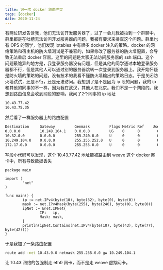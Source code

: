 ```yaml
---
title: 记一次 docker 路由冲突
tags: [docker]
date: 2020-11-24
---
```

有两位研发告诉我，他们无法访开发服务器了，过了一会儿我被拉到一个群聊中，群里都是在吐槽无法访问开发服务器的问题，我被有要求来排查这个问题。群里也有 OPS 的同学，他们发现 iptables 中有很多 docker 注入的策略。docker 的网络策略和宿主机的防火墙测试是不兼容的，如果修改了服务器的防火墙配置，会导致无法重启 docker 容器。这里的问题是大家无法访问服务器的 ssh 端口。这个问题最诡异的地方是，我登录服务器没有问题，但是其他的同学通过本地登录服务器都不行，但是其他人可以通过别的服务器跳转一次登录到服务器上。我开始怀疑是防火墙的策略的问题，没有技术的我看不懂防火墙输出的策略日志。于是关闭防火墙试试，还是不行，还是无法访问。我想到了是不是因为 ip 段的问题，我的 ip 和其他的同事的不一样，因为我在武汉，其他人在北京。我们不是一个网段的。我想到路由信息会收到网段的影响，我问了2个同事的 ip 地址
```bash
10.43.77.42
10.43.75.35
```
然后看了一样服务器上的路由配置
```bash
Destination     Gateway         Genmask         Flags Metric Ref    Use Iface
0.0.0.0         10.249.104.1    0.0.0.0         UG    0      0        0 eth0
10.32.0.0       0.0.0.0         255.240.0.0     U     0      0        0 weave
10.249.104.0    0.0.0.0         255.255.252.0   U     0      0        0 eth0
172.17.0.0      0.0.0.0         255.255.0.0     U     0      0        0 docker0
```
写段小代码可以发现，这个 10.43.77.42 地址能被路由到 weave 这个 docker 网卡中，所有导致数据丢失
```golang
package main

import (
        "net"
)

func main() {
        ip := net.IPv4(byte(10), byte(32), byte(0), byte(0))
        mask := net.IPv4Mask(byte(255), byte(240), byte(0), byte(0))
        ipNet := &net.IPNet{
                IP:   ip,
                Mask: mask,
        }
        println(ipNet.Contains(net.IPv4(byte(10), byte(43), byte(77), byte(42))))
}
```
于是我加了一条路由配置
```bash
route add -net 10.43.0.0 netmask 255.255.0.0 gw 10.249.104.1
```
让 10.43 网络的包强制走 eth0 网卡，而不是走 weave 虚拟网卡。
